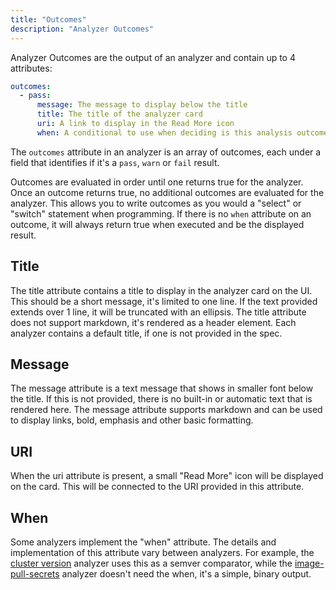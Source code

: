 ```yaml
---
title: "Outcomes"
description: "Analyzer Outcomes"
---
```


Analyzer Outcomes are the output of an analyzer and contain up to 4 attributes:

```yaml
outcomes:
  - pass:
      message: The message to display below the title
      title: The title of the analyzer card
      uri: A link to display in the Read More icon
      when: A conditional to use when deciding is this analysis outcome is truthy
```

The `outcomes` attribute in an analyzer is an array of outcomes, each under a field that identifies if it's a `pass`, `warn` or `fail` result.

Outcomes are evaluated in order until one returns true for the analyzer. Once an outcome returns true, no additional outcomes are evaluated for the analyzer. This allows you to write outcomes as you would a "select" or "switch" statement when programming. If there is no `when` attribute on an outcome, it will always return true when executed and be the displayed result.

## Title

The title attribute contains a title to display in the analyzer card on the UI. This should be a short message, it's limited to one line. If the text provided extends over 1 line, it will be truncated with an ellipsis. The title attribute does not support markdown, it's rendered as a header element. Each analyzer contains a default title, if one is not provided in the spec.

## Message

The message attribute is a text message that shows in smaller font below the title. If this is not provided, there is no built-in or automatic text that is rendered here. The message attribute supports markdown and can be used to display links, bold, emphasis and other basic formatting.

## URI

When the uri attribute is present, a small "Read More" icon will be displayed on the card. This will be connected to the URI provided in this attribute.

## When

Some analyzers implement the "when" attribute. The details and implementation of this attribute vary between analyzers. For example, the [cluster version](https://troubleshoot.sh/docs/analyze/cluster-version/) analyzer uses this as a semver comparator, while the [image-pull-secrets](https://troubleshoot.sh/docs/analyze/image-pull-secrets/) analyzer doesn't need the when, it's a simple, binary output.
